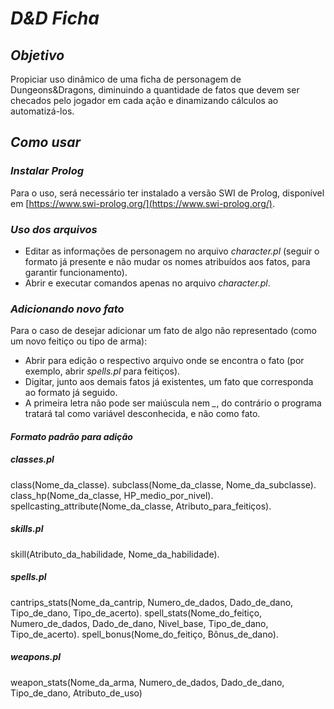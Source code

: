 # *D&D Ficha*

## *Objetivo*
Propiciar uso dinâmico de uma ficha de personagem de Dungeons&Dragons, diminuindo a quantidade de fatos que devem ser checados pelo jogador em cada ação e dinamizando cálculos ao automatizá-los.

## *Como usar*
### *Instalar Prolog*
Para o uso, será necessário ter instalado a versão SWI de Prolog, disponível em [https://www.swi-prolog.org/](https://www.swi-prolog.org/).

### *Uso dos arquivos*
- Editar as informações de personagem no arquivo *character.pl* (seguir o formato já presente e não mudar os nomes atribuídos aos fatos, para garantir funcionamento).
- Abrir e executar comandos apenas no arquivo *character.pl*.

### *Adicionando novo fato*
Para o caso de desejar adicionar um fato de algo não representado (como um novo feitiço ou tipo de arma):
- Abrir para edição o respectivo arquivo onde se encontra o fato (por exemplo, abrir *spells.pl* para feitiços).
- Digitar, junto aos demais fatos já existentes, um fato que corresponda ao formato já seguido.
- A primeira letra não pode ser maiúscula nem *_*, do contrário o programa tratará tal como variável desconhecida, e não como fato.

#### *Formato padrão para adição*

##### *classes.pl*

class(Nome_da_classe).
subclass(Nome_da_classe, Nome_da_subclasse).
class_hp(Nome_da_classe, HP_medio_por_nivel).
spellcasting_attribute(Nome_da_classe, Atributo_para_feitiços).

##### *skills.pl*

skill(Atributo_da_habilidade, Nome_da_habilidade).

##### *spells.pl*

cantrips_stats(Nome_da_cantrip, Numero_de_dados, Dado_de_dano, Tipo_de_dano, Tipo_de_acerto).
spell_stats(Nome_do_feitiço, Numero_de_dados, Dado_de_dano, Nivel_base, Tipo_de_dano, Tipo_de_acerto).
spell_bonus(Nome_do_feitiço, Bônus_de_dano).

##### *weapons.pl*

weapon_stats(Nome_da_arma, Numero_de_dados, Dado_de_dano, Tipo_de_dano, Atributo_de_uso)
